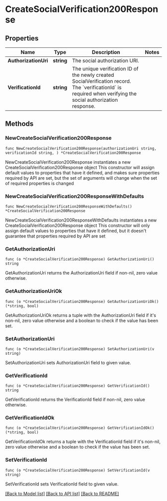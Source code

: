 # CreateSocialVerification200Response

## Properties

Name | Type | Description | Notes
------------ | ------------- | ------------- | -------------
**AuthorizationUri** | **string** | The social authorization URI. | 
**VerificationId** | **string** | The unique verification ID of the newly created SocialVerification record. The &#x60;verificationId&#x60; is required when verifying the social authorization response. | 

## Methods

### NewCreateSocialVerification200Response

`func NewCreateSocialVerification200Response(authorizationUri string, verificationId string, ) *CreateSocialVerification200Response`

NewCreateSocialVerification200Response instantiates a new CreateSocialVerification200Response object
This constructor will assign default values to properties that have it defined,
and makes sure properties required by API are set, but the set of arguments
will change when the set of required properties is changed

### NewCreateSocialVerification200ResponseWithDefaults

`func NewCreateSocialVerification200ResponseWithDefaults() *CreateSocialVerification200Response`

NewCreateSocialVerification200ResponseWithDefaults instantiates a new CreateSocialVerification200Response object
This constructor will only assign default values to properties that have it defined,
but it doesn't guarantee that properties required by API are set

### GetAuthorizationUri

`func (o *CreateSocialVerification200Response) GetAuthorizationUri() string`

GetAuthorizationUri returns the AuthorizationUri field if non-nil, zero value otherwise.

### GetAuthorizationUriOk

`func (o *CreateSocialVerification200Response) GetAuthorizationUriOk() (*string, bool)`

GetAuthorizationUriOk returns a tuple with the AuthorizationUri field if it's non-nil, zero value otherwise
and a boolean to check if the value has been set.

### SetAuthorizationUri

`func (o *CreateSocialVerification200Response) SetAuthorizationUri(v string)`

SetAuthorizationUri sets AuthorizationUri field to given value.


### GetVerificationId

`func (o *CreateSocialVerification200Response) GetVerificationId() string`

GetVerificationId returns the VerificationId field if non-nil, zero value otherwise.

### GetVerificationIdOk

`func (o *CreateSocialVerification200Response) GetVerificationIdOk() (*string, bool)`

GetVerificationIdOk returns a tuple with the VerificationId field if it's non-nil, zero value otherwise
and a boolean to check if the value has been set.

### SetVerificationId

`func (o *CreateSocialVerification200Response) SetVerificationId(v string)`

SetVerificationId sets VerificationId field to given value.



[[Back to Model list]](../README.md#documentation-for-models) [[Back to API list]](../README.md#documentation-for-api-endpoints) [[Back to README]](../README.md)


